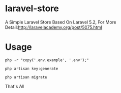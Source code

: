 # laravel-store

A Simple Laravel Store Based On Laravel 5.2, For More Detail:<http://laravelacademy.org/post/5075.html>

# Usage

``php -r "copy('.env.example', '.env');"``

``php artisan key:generate``

``php artisan migrate``

That's All
